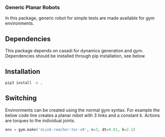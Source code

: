### Generic Planar Robots

In this package, generic robot for simple tests are made available for gym environments.

## Dependencies

This package depends on casadi for dynamics generation and gym.
Dependencies should be installed through pip installation, see below.

## Installation
```bash
pip3 install -e .
```

## Switching

Environments can be created using the normal gym syntax.
For example the below code line creates a planar robot with 3 links and a constant k.
Actions are torques to the individual joints.
```python
env = gym.make('nLink-reacher-tor-v0', n=3, dt=0.01, k=2.1)
```
